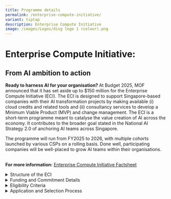 ```yaml
---
title: Programme details
permalink: /enterprise-compute-initiative/
variant: tiptap
description: Enterprise Compute Initiative
image: /images/Logos/disg logo 1 (colour).png
---
```

<h1><strong>Enterprise Compute Initiative:</strong></h1>
<h2><strong>From AI ambition to action</strong></h2>
<p></p>
<p><strong>Ready to harness AI for your organisation? </strong>At Budget
2025, MOF announced that it has set aside up to $150 million for the Enterprise
Compute Initiative (ECI). The ECI is designed to support Singapore-based
companies with their AI transformation projects by making available (i)
cloud credits and related tools and (ii) consultancy services to develop
a Minimum Viable Product (MVP) and change management. The ECI is a short-term
programme meant to catalyse the value creation of AI across the economy.
It contributes to the broader goal stated in the National AI Strategy 2.0
of anchoring AI teams across Singapore.</p>
<p>The programme will run from FY2025 to 2026, with multiple cohorts launched
by various CSPs on a rolling basis. Done well, participating companies
will be well-placed to grow AI teams within their organisations.&nbsp;</p>
<p>
<br><strong>For more information:</strong>  <a href="/files/ECI_Factsheet__28_May_.pdf" rel="noopener nofollow" target="_blank">Enterprise Compute Initiative Factsheet</a>
</p>
<div data-type="detailGroup" class="isomer-accordion isomer-accordion-white">
<details class="isomer-details">
<summary>Structure of the ECI</summary>
<div data-type="detailsContent" class="isomer-details-content">
<p>Participating companies will partner Cloud Service Providers (CSPs) to
access cutting-edge AI tools, cloud credits, and related training needed
to develop a Minimum Viable Product (MVP).&nbsp;</p>
<p></p>
<p>Companies will be supported by select Consultant Partners who are familiar
with the CSPs’ cloud platforms, with Government supporting part of the
cost of consultancy services needed to create an MVP or conduct change
management.</p>
<div class="isomer-image-wrapper">
<img style="margin-left:0px;margin-top:0px;" height="362" width="482" src="https://lh7-rt.googleusercontent.com/docsz/AD_4nXc9ESbaTBHZM8vxnHc-kI56VGqISHSsmH87hhujb8-l_QF2klLLE7erJTfitGOzx4pifsK38HerwmWikf4j195_nndKlZ_9YHMvR-fQY2ojR6QOg9n9DQsI_nPfyOalx47x8Jp3TS9k0worMOGbJrM?key=a2Bi_VQaRFeIroPCbG1qNg">
</div>
<p></p>
</div>
</details>
<details class="isomer-details">
<summary>Funding and Commitment Details</summary>
<div data-type="detailsContent" class="isomer-details-content">
<p>Each participating company can receive up to S$555,000 of support in the
form of cloud compute credits and consulting services. This comprises two
components:</p>
<p></p>
<ol>
<li>
<p><strong>CSPs</strong> will provide access to cloud credits, training, and
AI tools. Details on the support packages and cloud resources offered by
each CSP can be found <a href="https://www.disg.gov.sg/cloud-service-providers/" rel="noopener nofollow" target="_blank">here</a>.
This component is fully funded by the CSPs.&nbsp;</p>
</li>
<li>
<p><strong>Consulting partners/ System Integrators (SIs) </strong>will provide
services for AI strategy consulting, technical implementation, and process
redesign/change management. These services will be co-funded by government
(up to 70% support of S$150,000), with the remaining co-payment by participating
companies.&nbsp;</p>
</li>
</ol>
<p></p>
<p>The maximum consulting cost is capped at S$150,000. As such, Companies
are expected to commit 30% of the overall consulting cost, up to S$45,000.
Details on the co-funding component are as follows:</p>
<p></p>
<table style="minWidth: 75px">
<colgroup>
<col>
<col>
<col>
</colgroup>
<tbody>
<tr>
<td rowspan="1" colspan="1">
<p></p>
</td>
<td rowspan="1" colspan="1">
<p><strong>Share of costs for successful project* (%)</strong>
</p>
</td>
<td rowspan="1" colspan="1">
<p><strong>Share of costs for unsuccessful project (%)</strong>
</p>
</td>
</tr>
<tr>
<td rowspan="1" colspan="1">
<p><strong>Government</strong>
</p>
</td>
<td rowspan="1" colspan="1">
<p>70</p>
<p><em>(capped at $105,000 per company)</em>
</p>
</td>
<td rowspan="1" colspan="1">
<p>50</p>
<p><em>(capped at $75,000 per company)</em>
</p>
</td>
</tr>
<tr>
<td rowspan="1" colspan="1">
<p><strong>Consultant Partner/SI</strong>
</p>
</td>
<td rowspan="1" colspan="1">
<p>0</p>
</td>
<td rowspan="1" colspan="1">
<p>20</p>
</td>
</tr>
<tr>
<td rowspan="1" colspan="1">
<p><strong>Company</strong>
</p>
</td>
<td rowspan="1" colspan="1">
<p>30</p>
</td>
<td rowspan="1" colspan="1">
<p>30</p>
</td>
</tr>
</tbody>
</table>
<p><em>* Defined as a project that results in a Minimum Viable Product (MVP), as assessed by DISG with participating company’s inputs.</em>
</p>
<p>
<br><strong>As part of the programme, companies are expected to:&nbsp;</strong>
</p>
<p></p>
<ol>
<li>
<p>Fully commit manpower and technical resources to this project for the
programme duration (up to a year)&nbsp;
<br>
</p>
</li>
<li>
<p>Deliver on the outcome which is the MVP and change management processes&nbsp;
<br>
</p>
</li>
</ol>
<p>For companies that are ready to progress quickly, it is possible to complete
the programme earlier. Thereafter, if DISG assesses the company to be ready
for broader and longer-term AI plans, DISG will have a separate discussion
with the company on support options.</p>
</div>
</details>
<details class="isomer-details">
<summary>Eligibility Criteria</summary>
<div data-type="detailsContent" class="isomer-details-content">
<p>Companies registered or incorporated and are physically present in Singapore
are eligible for this programme, subject to meeting the following criteria:</p>
<p></p>
<p><u>Baseline Criteria</u>
</p>
<ul data-tight="true" class="tight">
<li>
<p>A business entity registered or incorporated and is physically present
in Singapore</p>
</li>
<li>
<p>CEO or equivalent-level sponsorship</p>
</li>
<li>
<p>Total organisation headcount based in Singapore should be at least 10
pax</p>
</li>
<li>
<p>Software/AI &amp; data capabilities: The organisation should have a tech
team of 2 or more pax. The Tech team can comprise of software engineers,
AI engineers, and/or data scientists roles.&nbsp;</p>
</li>
<li>
<p>Organisation has experience in building a custom AI solution for a proof
of concept and/or wider deployment.&nbsp;</p>
</li>
<li>
<p>Organisation has accessible data sets to be worked on for the use case&nbsp;</p>
</li>
<li>
<p>Financial ability to ensure project completion (e.g. typical EDB and Enterprise
SG request for information on financial health of the company)</p>
</li>
</ul>
<p></p>
<p><u>Use Case Assessment </u>– applications will be assessed based on the
impact of use case as well as organisational and infrastructure readiness</p>
<p></p>
<ul data-tight="true" class="tight">
<li>
<p>Type of use case: The proposed use case should focus on leveraging AI
to achieve at least of one of the following objectives: (i) process improvement;
(ii) new product development; (iii) research and development and/or (iv)
contribution to the broader ecosystem.</p>
</li>
<li>
<p>Impact: The proposed use case must demonstrate impact to the company and/or
industry and lead to the establishment of AI team(s) within the company.</p>
</li>
</ul>
</div>
</details>
<details class="isomer-details">
<summary>Application and Selection Process</summary>
<div data-type="detailsContent" class="isomer-details-content">
<p>Interested companies who assess that they meet the eligibility criteria
may apply <a href="https://www.disg.gov.sg/apply-here/" rel="noopener nofollow" target="_blank">here</a>.&nbsp;</p>
<p></p>
<p>Applications will be assessed based on the impact of the use-case to the
company and the industry, as well as organisational and infrastructure
readiness. Use-cases that are complex and scalable will be prioritised.&nbsp;</p>
<p></p>
<p>Companies will be notified by DISG is their application is successful.&nbsp;
<br>
</p>
</div>
</details>
</div>
<p>
<br>
</p>
<p>
<br>
</p>